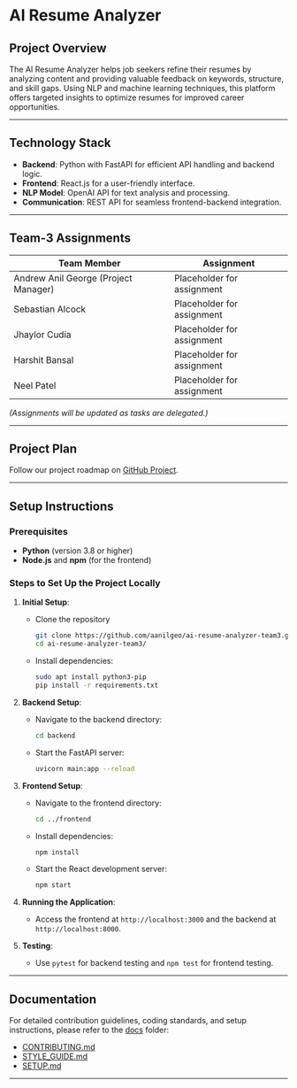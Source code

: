# AI Resume Analyzer 

## Project Overview

The AI Resume Analyzer helps job seekers refine their resumes by analyzing content and providing valuable feedback on keywords, structure, and skill gaps. Using NLP and machine learning techniques, this platform offers targeted insights to optimize resumes for improved career opportunities.

---

## Technology Stack

- **Backend**: Python with FastAPI for efficient API handling and backend logic.
- **Frontend**: React.js for a user-friendly interface.
- **NLP Model**: OpenAI API for text analysis and processing.
- **Communication**: REST API for seamless frontend-backend integration.

---

## Team-3 Assignments

| Team Member                            | Assignment                      |
|----------------------------------------|---------------------------------|
| Andrew Anil George (Project Manager)   | Placeholder for assignment      |
| Sebastian Alcock                       | Placeholder for assignment      |
| Jhaylor Cudia                          | Placeholder for assignment      |
| Harshit Bansal                         | Placeholder for assignment      |
| Neel Patel                             | Placeholder for assignment      |

*(Assignments will be updated as tasks are delegated.)*

---

## Project Plan

Follow our project roadmap on [GitHub Project](https://github.com/users/aanilgeo/projects/2).

---

## Setup Instructions

### Prerequisites

- **Python** (version 3.8 or higher)
- **Node.js** and **npm** (for the frontend)

### Steps to Set Up the Project Locally

1. **Initial Setup**:
   - Clone the repository
      ```bash
      git clone https://github.com/aanilgeo/ai-resume-analyzer-team3.git
      cd ai-resume-analyzer-team3/
      ```
   - Install dependencies:
     ```bash
     sudo apt install python3-pip
     pip install -r requirements.txt
     ```

2. **Backend Setup**:
   - Navigate to the backend directory:
     ```bash
     cd backend
     ```
   - Start the FastAPI server:
     ```bash
     uvicorn main:app --reload
     ```

3. **Frontend Setup**:
   - Navigate to the frontend directory:
     ```bash
     cd ../frontend
     ```
   - Install dependencies:
     ```bash
     npm install
     ```
   - Start the React development server:
     ```bash
     npm start
     ```

4. **Running the Application**:
   - Access the frontend at `http://localhost:3000` and the backend at `http://localhost:8000`.

5. **Testing**:
   - Use `pytest` for backend testing and `npm test` for frontend testing.

---

## Documentation

For detailed contribution guidelines, coding standards, and setup instructions, please refer to the [docs](./docs/) folder:
- [CONTRIBUTING.md](./docs/CONTRIBUTING.md)
- [STYLE_GUIDE.md](./docs/STYLE_GUIDE.md)
- [SETUP.md](./docs/SETUP.md)

---
